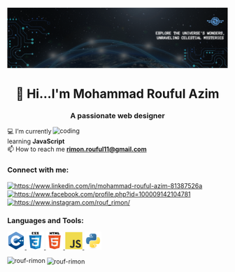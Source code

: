 ![logo](https://github.com/rouf-rimon/rouf-rimon/blob/main/99Blue%20%26%20White%20Futuristic%20Technology%20Facebook%20Cover%20(1).png)
<h1 align="center">👋 Hi...I'm Mohammad Rouful Azim</h1>
<h3 align="center">A passionate web designer</h3>
<img align="right" alt="coding" width="400" src="https://media2.giphy.com/media/qgQUggAC3Pfv687qPC/giphy.gif"

 💻 I’m currently learning **JavaScript** <br>
 📫 How to reach me **rimon.rouful11@gmail.com**

<h3 align="left">Connect with me:</h3>
<p align="left">
    <a href="https://www.linkedin.com/in/mohammad-rouful-azim-81387526a" target="blank"><img
            align="center"
            src="https://raw.githubusercontent.com/rahuldkjain/github-profile-readme-generator/master/src/images/icons/Social/linked-in-alt.svg"
            alt="https://www.linkedin.com/in/mohammad-rouful-azim-81387526a" height="30" width="40" /></a>
    <a href="https://www.facebook.com/profile.php?id=100009142104781" target="blank"><img align="center"
            src="https://raw.githubusercontent.com/rahuldkjain/github-profile-readme-generator/master/src/images/icons/Social/facebook.svg"
            alt="https://www.facebook.com/profile.php?id=100009142104781" height="30" width="40" /></a>
    <a href="https://www.instagram.com/rouf_rimon/?fbclid=IwAR3u2eFu5OOxLzaGvt9rW5aaml2Pfbl47uB2WziYnrwU_X6OuR0mjmvjP-g)" target="blank"><img align="center"
            src="https://raw.githubusercontent.com/rahuldkjain/github-profile-readme-generator/master/src/images/icons/Social/instagram.svg"
            alt="https://www.instagram.com/rouf_rimon/" height="30" width="40" /></a>
</p>

<h3 align="left">Languages and Tools:</h3>
<p align="left"> <a href="https://www.w3schools.com/cpp/" target="_blank" rel="noreferrer">
        <img src="https://raw.githubusercontent.com/devicons/devicon/master/icons/cplusplus/cplusplus-original.svg"
            alt="cplusplus" width="40" height="40" /> </a> <a href="https://www.w3schools.com/css/" target="_blank"
        rel="noreferrer"> <img
            src="https://raw.githubusercontent.com/devicons/devicon/master/icons/css3/css3-original-wordmark.svg"
            alt="css3" width="40" height="40" /> </a> <a href="https://www.w3.org/html/" target="_blank"
        rel="noreferrer"> <img
            src="https://raw.githubusercontent.com/devicons/devicon/master/icons/html5/html5-original-wordmark.svg"
            alt="html5" width="40" height="40" /> </a> <a href="https://developer.mozilla.org/en-US/docs/Web/JavaScript"
        target="_blank" rel="noreferrer"> <img
            src="https://raw.githubusercontent.com/devicons/devicon/master/icons/javascript/javascript-original.svg"
            alt="javascript" width="40" height="40" /> </a> <a href="https://www.python.org" target="_blank"
        rel="noreferrer"> <img
            src="https://raw.githubusercontent.com/devicons/devicon/master/icons/python/python-original.svg"
            alt="python" width="40" height="40" /> </a> </p>

<p><img align="left"
        src="https://github-readme-stats.vercel.app/api/top-langs?username=rouf-rimon&show_icons=true&locale=en&layout=compact"
        alt="rouf-rimon" /></p>

<p>&nbsp;<img align="center"
        src="https://github-readme-stats.vercel.app/api?username=rouf-rimon&show_icons=true&locale=en"
        alt="rouf-rimon" /></p>
